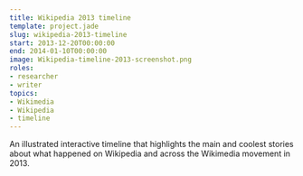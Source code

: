 ```yaml
---
title: Wikipedia 2013 timeline
template: project.jade
slug: wikipedia-2013-timeline
start: 2013-12-20T00:00:00
end: 2014-01-10T00:00:00
image: Wikipedia-timeline-2013-screenshot.png
roles:
- researcher
- writer
topics:
- Wikimedia
- Wikipedia
- timeline
---
```


An illustrated interactive timeline that highlights the main and coolest stories about what happened on Wikipedia and across the Wikimedia movement in 2013.
